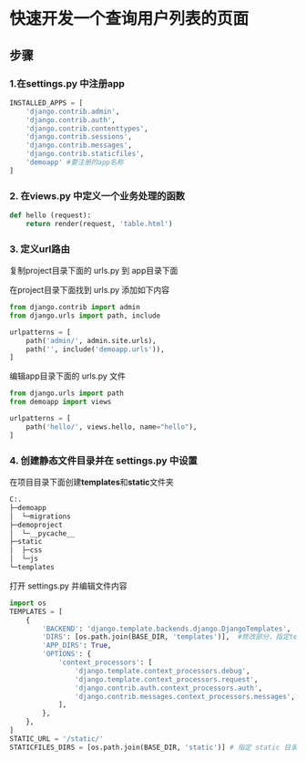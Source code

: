 # 快速开发一个查询用户列表的页面

## 步骤

### 1.在settings.py 中注册app

```python
INSTALLED_APPS = [
    'django.contrib.admin',
    'django.contrib.auth',
    'django.contrib.contenttypes',
    'django.contrib.sessions',
    'django.contrib.messages',
    'django.contrib.staticfiles',
    'demoapp' #要注册的app名称
]
```

### 2. 在views.py 中定义一个业务处理的函数

```python
def hello (request):
    return render(request, 'table.html')
```

### 3. 定义url路由

复制project目录下面的 urls.py 到 app目录下面

在project目录下面找到 urls.py 添加如下内容

```python
from django.contrib import admin
from django.urls import path, include

urlpatterns = [
    path('admin/', admin.site.urls),
    path('', include('demoapp.urls')),
]
```

编辑app目录下面的 urls.py 文件

```python
from django.urls import path
from demoapp import views

urlpatterns = [
    path('hello/', views.hello, name="hello"),
]

```

### 4. 创建静态文件目录并在 settings.py 中设置

在项目目录下面创建**templates**和**static**文件夹

```bash
C:.
├─demoapp
│  └─migrations
├─demoproject
│  └─__pycache__
├─static
│  ├─css
│  └─js
└─templates
```

打开 settings.py 并编辑文件内容

```python
import os
TEMPLATES = [
    {
        'BACKEND': 'django.template.backends.django.DjangoTemplates',
        'DIRS': [os.path.join(BASE_DIR, 'templates')],  #修改部分，指定templates目录
        'APP_DIRS': True,
        'OPTIONS': {
            'context_processors': [
                'django.template.context_processors.debug',
                'django.template.context_processors.request',
                'django.contrib.auth.context_processors.auth',
                'django.contrib.messages.context_processors.messages',
            ],
        },
    },
]
STATIC_URL = '/static/'
STATICFILES_DIRS = [os.path.join(BASE_DIR, 'static')] # 指定 static 目录
```
